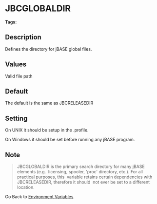 # JBCGLOBALDIR

<PageHeader />

**Tags:**
<badge text='directories' vertical='middle' />
<badge text='global files' vertical='middle' />

## Description

Defines the directory for jBASE global files.

## Values

Valid file path

## Default

The default is the same as JBCRELEASEDIR

## Setting

On UNIX it should be setup in the .profile.

On Windows it should be set before running any jBASE program.

## Note

> JBCGLOBALDIR is the primary search directory for many jBASE elements (e.g.  licensing, spooler, 'proc' directory, etc.). For all practical purposes, this  variable retains certain dependencies with JBCRELEASEDIR, therefore it should  not ever be set to a different location.

Go Back to [Environment Variables](./../README.md)

  
<PageFooter />
